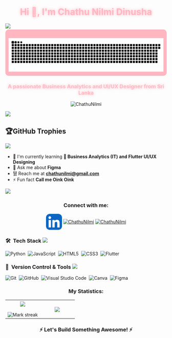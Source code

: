 <h1 align="center"><span style="color: lightpink; text-shadow: 0px 0px 10px lightpink;">Hi 👾, I'm Chathu Nilmi Dinusha</span></h1>
<a href="https://www.youtube.com/watch?v=dQw4w9WgXcQ"><img src="https://user-images.githubusercontent.com/73097560/115834477-dbab4500-a447-11eb-908a-139a6edaec5c.gif"></a>
<div align="center" style="background-color: lightpink; padding: 10px; border-radius: 10px;">
  <br>
  <img alt="snake eating my contributions" src="https://raw.githubusercontent.com/codediaz/codediaz/output/github-contribution-grid-snake.svg" />
  <br/>
</div>
<h3 align="center"><span style="color: lightpink; text-shadow: 0px 0px 10px lightpink;">A passionate Business Analytics and UI/UX Designer from Sri Lanka</span></h3>

<p align="center"> 
  <img src="https://komarev.com/ghpvc/?username=ChathuNilmi&label=Profile%20views&color=ffb6c1&style=flat" alt="ChathuNilmi" />
</p>

<a href="https://www.youtube.com/watch?v=dQw4w9WgXcQ"><img src="https://user-images.githubusercontent.com/73097560/115834477-dbab4500-a447-11eb-908a-139a6edaec5c.gif"></a>

## 🏆GitHub Trophies
![](https://github-profile-trophy.vercel.app/?username=ChathuNilmi&theme=discord&no-frame=false&no-bg=false&margin-w=4)

- 🌱 I'm currently learning **🌱 Business Analytics (IT) and Flutter UI/UX Designing**
- 💬 Ask me about **Figma**
- 퉰 Reach me at **chathunilmi@gmail.com**
- ⚡ Fun fact **Call me Oink Oink**

<a href="https://www.youtube.com/watch?v=dQw4w9WgXcQ"><img src="https://user-images.githubusercontent.com/73097560/115834477-dbab4500-a447-11eb-908a-139a6edaec5c.gif"></a>

<h3 align="center">Connect with me:</h3>
<p align="center">
<a href="https://www.linkedin.com/in/chathu-dayathilaka-885576281/" target="blank"><img align="center" src="https://github.com/tandpfun/skill-icons/blob/main/icons/LinkedIn.svg" alt="ChathuNilmi" height="50" width="50" /></a>
<a href="https://www.facebook.com/profile.php/id=100069686401469&mibextid=ZbWKwL" target="blank"><img align="center" src="https://raw.githubusercontent.com/rahuldkjain/github-profile-readme-generator/master/src/images/icons/Social/facebook.svg" alt="ChathuNilmi" height="50" width="50" /></a>
<a href="https://www.instagram.com/chathu_nilmi?igsh=MXg1Mml2ZGpoM2EwbQ==" target="blank"><img align="center" src="https://www.edigitalagency.com.au/wp-content/uploads/new-Instagram-icon-png-full-colour.png" alt="ChathuNilmi" height="50" width="50" /></a>
</p>

### 🛠 &nbsp;Tech Stack <img src="https://media.giphy.com/media/QssGEmpkyEOhBCb7e1/giphy.gif" width="25px">

![Python](https://img.shields.io/badge/python-ffb6c1?style=for-the-badge&logo=python&logoColor=white)&nbsp;
![JavaScript](https://img.shields.io/badge/javascript-ffb6c1.svg?style=for-the-badge&logo=javascript&logoColor=white)&nbsp;
![HTML5](https://img.shields.io/badge/html5-ffb6c1.svg?style=for-the-badge&logo=html5&logoColor=white)&nbsp;
![CSS3](https://img.shields.io/badge/css3-ffb6c1.svg?style=for-the-badge&logo=css3&logoColor=white)&nbsp;
![Flutter](https://img.shields.io/badge/flutter-ffb6c1.svg?style=for-the-badge&logo=flutter&logoColor=white)

### 🧐 &nbsp;Version Control & Tools <img src="https://media.giphy.com/media/QssGEmpkyEOhBCb7e1/giphy.gif" width="25px">

![Git](https://img.shields.io/badge/git-ffb6c1.svg?style=for-the-badge&logo=git&logoColor=white)&nbsp;
![GitHub](https://img.shields.io/badge/github-ffb6c1.svg?style=for-the-badge&logo=github&logoColor=white)&nbsp;
![Visual Studio Code](https://img.shields.io/badge/Visual%20Studio%20Code-ffb6c1.svg?style=for-the-badge&logo=visual-studio-code&logoColor=white)&nbsp;
![Canva](https://img.shields.io/badge/Canva-ffb6c1.svg?style=for-the-badge&logo=Canva&logoColor=white)&nbsp;
![Figma](https://img.shields.io/badge/Figma-ffb6c1.svg?style=for-the-badge&logo=Figma&logoColor=white)

<h3 align="center">My Statistics:</h3>
<p align="center">
<table align="center">
<tr border="none">
<td width="50%" align="center">
  
  <img  align="center"  src="https://github-readme-stats.vercel.app/api?username=ChathuNilmi&theme=dark&show_icons=true&count_private=true" />
  <br></br>
  <img  title="🔥 Get streak stats for your profile at git.io/streak-stats" alt="Mark streak" src="https://github-readme-streak-stats.herokuapp.com/?user=ChathuNilmi&theme=dark&hide_border=false" /> 
</td>
<td width="50%" align="center">

  <img  align="center"  src="https://github-readme-stats.anuraghazra1.vercel.app/api/top-langs/?username=ChathuNilmi&theme=dark&hide_border=false&no-bg=true&no-frame=true&langs_count=10"/>
  
  </td>
</tr>
</table>

<h3 align="center">⚡ Let's Build Something Awesome! ⚡</h3>
